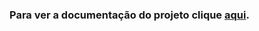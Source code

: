 ### Para ver a documentação do projeto clique [aqui](https://github.com/mcarujo/gerenciamento-de-estabelecimentos/blob/master/README.md).
